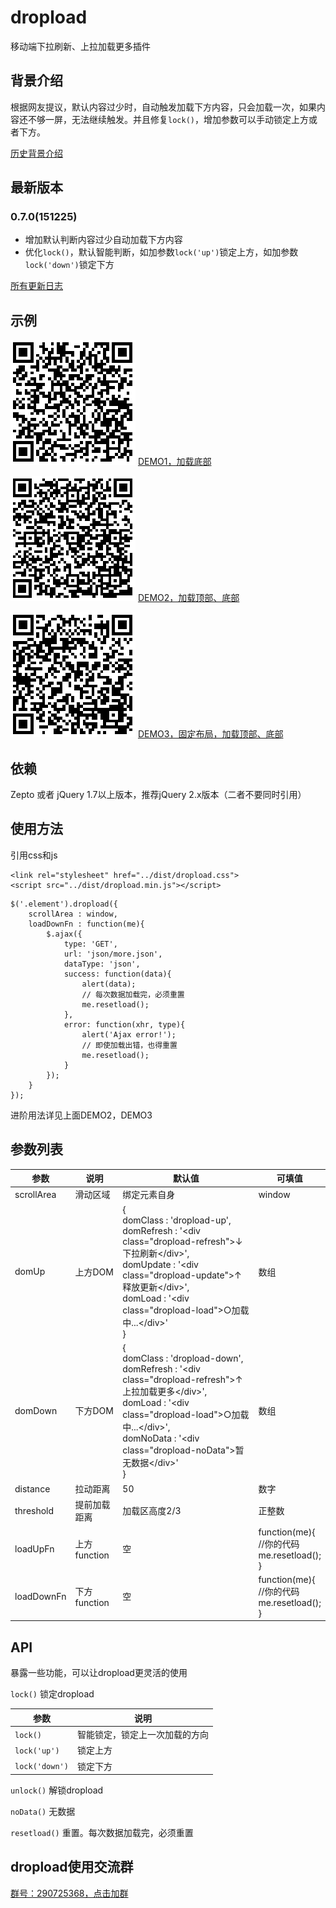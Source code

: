 # dropload

移动端下拉刷新、上拉加载更多插件

## 背景介绍

根据网友提议，默认内容过少时，自动触发加载下方内容，只会加载一次，如果内容还不够一屏，无法继续触发。并且修复`lock()`，增加参数可以手动锁定上方或者下方。

[历史背景介绍](Intro.md)

## 最新版本

### 0.7.0(151225)

* 增加默认判断内容过少自动加载下方内容
* 优化`lock()`，默认智能判断，如加参数`lock('up')`锁定上方，如加参数`lock('down')`锁定下方

[所有更新日志](Changelog.md)

## 示例

![扫一扫](examples/load-bottom.png)
[DEMO1，加载底部](http://ximan.github.io/dropload/examples/load-bottom.html)

![扫一扫](examples/load-top-bottom.png)
[DEMO2，加载顶部、底部](http://ximan.github.io/dropload/examples/load-top-bottom.html)

![扫一扫](examples/product-list.png)
[DEMO3，固定布局，加载顶部、底部](http://ximan.github.io/dropload/examples/product-list.html)

## 依赖

Zepto 或者 jQuery 1.7以上版本，推荐jQuery 2.x版本（二者不要同时引用）

## 使用方法

引用css和js

    <link rel="stylesheet" href="../dist/dropload.css">
    <script src="../dist/dropload.min.js"></script>

````
$('.element').dropload({
    scrollArea : window,
    loadDownFn : function(me){
        $.ajax({
            type: 'GET',
            url: 'json/more.json',
            dataType: 'json',
            success: function(data){
                alert(data);
                // 每次数据加载完，必须重置
                me.resetload();
            },
            error: function(xhr, type){
                alert('Ajax error!');
                // 即使加载出错，也得重置
                me.resetload();
            }
        });
    }
});
````

进阶用法详见上面DEMO2，DEMO3

## 参数列表

|    参数     |     说明     |  默认值 |      可填值     |
|------------|-------------|--------|----------------|
| scrollArea | 滑动区域      | 绑定元素自身 | window |
| domUp      | 上方DOM      | {<br/>domClass : 'dropload-up',<br/>domRefresh : '&lt;div class="dropload-refresh"&gt;↓下拉刷新&lt;/div&gt;',<br/>domUpdate  : '&lt;div class="dropload-update"&gt;↑释放更新&lt;/div&gt;',<br/>domLoad : '&lt;div class="dropload-load"&gt;○加载中...&lt;/div&gt;'<br/>} | 数组 |
| domDown    | 下方DOM      | {<br/>domClass : 'dropload-down',<br/>domRefresh : '&lt;div class="dropload-refresh"&gt;↑上拉加载更多&lt;/div&gt;',<br/>domLoad : '&lt;div class="dropload-load"&gt;○加载中...&lt;/div&gt;',<br/>domNoData : '&lt;div class="dropload-noData"&gt;暂无数据&lt;/div&gt;'<br/>}  | 数组 |
| distance   | 拉动距离      | 50 | 数字 |
| threshold  | 提前加载距离   | 加载区高度2/3 | 正整数 |
| loadUpFn   | 上方function | 空  | function(me){<br/>//你的代码<br/>me.resetload();<br/>} |
| loadDownFn | 下方function | 空  | function(me){<br/>//你的代码<br/>me.resetload();<br/>} |

## API

暴露一些功能，可以让dropload更灵活的使用

`lock()` 锁定dropload

|      参数      |             说明            |
|----------------|----------------------------|
| `lock()`       | 智能锁定，锁定上一次加载的方向 |
| `lock('up')`   | 锁定上方                    |
| `lock('down')` | 锁定下方                    |

`unlock()` 解锁dropload

`noData()` 无数据

`resetload()` 重置。每次数据加载完，必须重置

## dropload使用交流群

[群号：290725368，点击加群](http://shang.qq.com/wpa/qunwpa?idkey=2c58606fdfb5d6be4021a678e1506fdbbbc480aabdca0eeb115c2f4ff5bc69ee)